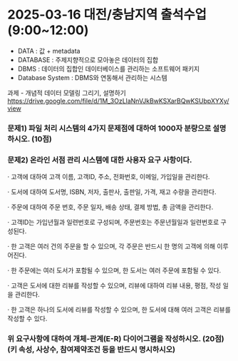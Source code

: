 # 2025-03-16 대전/충남지역 출석수업 (9:00~12:00)

* DATA : 값 + metadata
* DATABASE : 주제지향적으로 모아놓은 데이터의 집합
* DBMS : 데이터의 집합인 데이터베이스를 관리하는 소프트웨어 패키지
* Database System : DBMS와 연동해서 관리하는 시스템

과제 - 개념적 데이터 모델링 그리기, 설명하기
https://drive.google.com/file/d/1M_3OzLlaNnVJkBwKSXarBQwKSUbpXYXy/view
###  문제1) 파일 처리 시스템의 4가지 문제점에 대하여 1000자 분량으로 설명하시오. (10점)

### 문제2) 온라인 서점 관리 시스템에 대한 사용자 요구 사항이다.

· 고객에 대하여 고객 이름, 고객ID, 주소, 전화번호, 이메일, 가입일을 관리한다.

· 도서에 대하여 도서명, ISBN, 저자, 출판사, 출판일, 가격, 재고 수량을 관리한다.

· 주문에 대하여 주문 번호, 주문 일자, 배송 상태, 결제 방법, 총 금액을 관리한다.

· 고객ID는 가입년월과 일련번호로 구성되며, 주문번호는 주문년월일과 일련번호로 구성된다.

· 한 고객은 여러 건의 주문을 할 수 있으며, 각 주문은 반드시 한 명의 고객에 의해 이루어진다.

· 한 주문에는 여러 도서가 포함될 수 있으며, 한 도서는 여러 주문에 포함될 수 있다.

· 고객은 도서에 대한 리뷰를 작성할 수 있으며, 리뷰에 대하여 리뷰 내용, 평점, 작성 일을 관리한다.

· 한 고객은 하나의 도서에 리뷰를 작성할 수 있으며, 한 도서에 대해 여러 고객은 리뷰를 작성할 수 있다.

### 위 요구사항에 대하여 개체-관계(E-R) 다이어그램을 작성하시오. (20점) (키 속성, 사상수, 참여제약조건 등을 반드시 명시하시오)